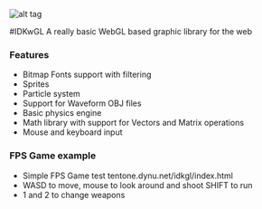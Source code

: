 ![alt tag](https://raw.githubusercontent.com/tentone/IDKwGL/master/data/texture/idk.png)

#IDKwGL
A really basic WebGL based graphic library for the web

### Features
 - Bitmap Fonts support with filtering
 - Sprites 
 - Particle system
 - Support for Waveform OBJ files
 - Basic physics engine
 - Math library with support for Vectors and Matrix operations
 - Mouse and keyboard input

### FPS Game example
 - Simple FPS Game test tentone.dynu.net/idkgl/index.html
 - WASD to move, mouse to look around and shoot SHIFT to run
 - 1 and 2 to change weapons
